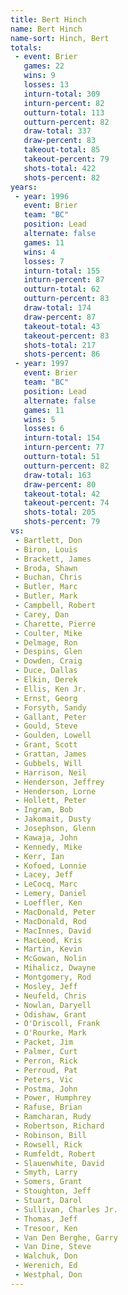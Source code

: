 ```yaml
---
title: Bert Hinch
name: Bert Hinch
name-sort: Hinch, Bert
totals:
 - event: Brier
   games: 22
   wins: 9
   losses: 13
   inturn-total: 309
   inturn-percent: 82
   outturn-total: 113
   outturn-percent: 82
   draw-total: 337
   draw-percent: 83
   takeout-total: 85
   takeout-percent: 79
   shots-total: 422
   shots-percent: 82
years:
 - year: 1996
   event: Brier
   team: "BC"
   position: Lead
   alternate: false
   games: 11
   wins: 4
   losses: 7
   inturn-total: 155
   inturn-percent: 87
   outturn-total: 62
   outturn-percent: 83
   draw-total: 174
   draw-percent: 87
   takeout-total: 43
   takeout-percent: 83
   shots-total: 217
   shots-percent: 86
 - year: 1997
   event: Brier
   team: "BC"
   position: Lead
   alternate: false
   games: 11
   wins: 5
   losses: 6
   inturn-total: 154
   inturn-percent: 77
   outturn-total: 51
   outturn-percent: 82
   draw-total: 163
   draw-percent: 80
   takeout-total: 42
   takeout-percent: 74
   shots-total: 205
   shots-percent: 79
vs:
 - Bartlett, Don
 - Biron, Louis
 - Brackett, James
 - Broda, Shawn
 - Buchan, Chris
 - Butler, Marc
 - Butler, Mark
 - Campbell, Robert
 - Carey, Dan
 - Charette, Pierre
 - Coulter, Mike
 - Delmage, Ron
 - Despins, Glen
 - Dowden, Craig
 - Duce, Dallas
 - Elkin, Derek
 - Ellis, Ken Jr.
 - Ernst, Georg
 - Forsyth, Sandy
 - Gallant, Peter
 - Gould, Steve
 - Goulden, Lowell
 - Grant, Scott
 - Grattan, James
 - Gubbels, Will
 - Harrison, Neil
 - Henderson, Jeffrey
 - Henderson, Lorne
 - Hollett, Peter
 - Ingram, Bob
 - Jakomait, Dusty
 - Josephson, Glenn
 - Kawaja, John
 - Kennedy, Mike
 - Kerr, Ian
 - Kofoed, Lonnie
 - Lacey, Jeff
 - LeCocq, Marc
 - Lemery, Daniel
 - Loeffler, Ken
 - MacDonald, Peter
 - MacDonald, Rod
 - MacInnes, David
 - MacLeod, Kris
 - Martin, Kevin
 - McGowan, Nolin
 - Mihalicz, Dwayne
 - Montgomery, Rod
 - Mosley, Jeff
 - Neufeld, Chris
 - Nowlan, Daryell
 - Odishaw, Grant
 - O'Driscoll, Frank
 - O'Rourke, Mark
 - Packet, Jim
 - Palmer, Curt
 - Perron, Rick
 - Perroud, Pat
 - Peters, Vic
 - Postma, John
 - Power, Humphrey
 - Rafuse, Brian
 - Ramcharan, Rudy
 - Robertson, Richard
 - Robinson, Bill
 - Rowsell, Rick
 - Rumfeldt, Robert
 - Slauenwhite, David
 - Smyth, Larry
 - Somers, Grant
 - Stoughton, Jeff
 - Stuart, Darol
 - Sullivan, Charles Jr.
 - Thomas, Jeff
 - Tresoor, Ken
 - Van Den Berghe, Garry
 - Van Dine, Steve
 - Walchuk, Don
 - Werenich, Ed
 - Westphal, Don
---
```

